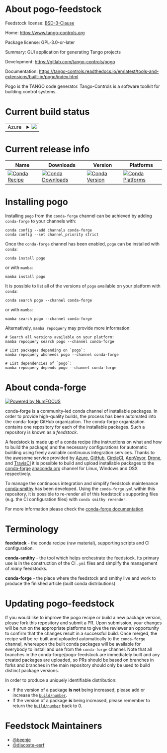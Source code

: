 About pogo-feedstock
====================

Feedstock license: [BSD-3-Clause](https://github.com/conda-forge/pogo-feedstock/blob/main/LICENSE.txt)

Home: https://www.tango-controls.org

Package license: GPL-3.0-or-later

Summary: GUI application for generating Tango projects

Development: https://gitlab.com/tango-controls/pogo

Documentation: https://tango-controls.readthedocs.io/en/latest/tools-and-extensions/built-in/pogo/index.html

Pogo is the TANGO code generator.
Tango-Controls is a software toolkit for building control systems.


Current build status
====================


<table>
    
  <tr>
    <td>Azure</td>
    <td>
      <details>
        <summary>
          <a href="https://dev.azure.com/conda-forge/feedstock-builds/_build/latest?definitionId=17755&branchName=main">
            <img src="https://dev.azure.com/conda-forge/feedstock-builds/_apis/build/status/pogo-feedstock?branchName=main">
          </a>
        </summary>
        <table>
          <thead><tr><th>Variant</th><th>Status</th></tr></thead>
          <tbody><tr>
              <td>linux_64</td>
              <td>
                <a href="https://dev.azure.com/conda-forge/feedstock-builds/_build/latest?definitionId=17755&branchName=main">
                  <img src="https://dev.azure.com/conda-forge/feedstock-builds/_apis/build/status/pogo-feedstock?branchName=main&jobName=linux&configuration=linux%20linux_64_" alt="variant">
                </a>
              </td>
            </tr><tr>
              <td>linux_aarch64</td>
              <td>
                <a href="https://dev.azure.com/conda-forge/feedstock-builds/_build/latest?definitionId=17755&branchName=main">
                  <img src="https://dev.azure.com/conda-forge/feedstock-builds/_apis/build/status/pogo-feedstock?branchName=main&jobName=linux&configuration=linux%20linux_aarch64_" alt="variant">
                </a>
              </td>
            </tr><tr>
              <td>linux_ppc64le</td>
              <td>
                <a href="https://dev.azure.com/conda-forge/feedstock-builds/_build/latest?definitionId=17755&branchName=main">
                  <img src="https://dev.azure.com/conda-forge/feedstock-builds/_apis/build/status/pogo-feedstock?branchName=main&jobName=linux&configuration=linux%20linux_ppc64le_" alt="variant">
                </a>
              </td>
            </tr><tr>
              <td>osx_64</td>
              <td>
                <a href="https://dev.azure.com/conda-forge/feedstock-builds/_build/latest?definitionId=17755&branchName=main">
                  <img src="https://dev.azure.com/conda-forge/feedstock-builds/_apis/build/status/pogo-feedstock?branchName=main&jobName=osx&configuration=osx%20osx_64_" alt="variant">
                </a>
              </td>
            </tr><tr>
              <td>osx_arm64</td>
              <td>
                <a href="https://dev.azure.com/conda-forge/feedstock-builds/_build/latest?definitionId=17755&branchName=main">
                  <img src="https://dev.azure.com/conda-forge/feedstock-builds/_apis/build/status/pogo-feedstock?branchName=main&jobName=osx&configuration=osx%20osx_arm64_" alt="variant">
                </a>
              </td>
            </tr><tr>
              <td>win_64</td>
              <td>
                <a href="https://dev.azure.com/conda-forge/feedstock-builds/_build/latest?definitionId=17755&branchName=main">
                  <img src="https://dev.azure.com/conda-forge/feedstock-builds/_apis/build/status/pogo-feedstock?branchName=main&jobName=win&configuration=win%20win_64_" alt="variant">
                </a>
              </td>
            </tr>
          </tbody>
        </table>
      </details>
    </td>
  </tr>
</table>

Current release info
====================

| Name | Downloads | Version | Platforms |
| --- | --- | --- | --- |
| [![Conda Recipe](https://img.shields.io/badge/recipe-pogo-green.svg)](https://anaconda.org/conda-forge/pogo) | [![Conda Downloads](https://img.shields.io/conda/dn/conda-forge/pogo.svg)](https://anaconda.org/conda-forge/pogo) | [![Conda Version](https://img.shields.io/conda/vn/conda-forge/pogo.svg)](https://anaconda.org/conda-forge/pogo) | [![Conda Platforms](https://img.shields.io/conda/pn/conda-forge/pogo.svg)](https://anaconda.org/conda-forge/pogo) |

Installing pogo
===============

Installing `pogo` from the `conda-forge` channel can be achieved by adding `conda-forge` to your channels with:

```
conda config --add channels conda-forge
conda config --set channel_priority strict
```

Once the `conda-forge` channel has been enabled, `pogo` can be installed with `conda`:

```
conda install pogo
```

or with `mamba`:

```
mamba install pogo
```

It is possible to list all of the versions of `pogo` available on your platform with `conda`:

```
conda search pogo --channel conda-forge
```

or with `mamba`:

```
mamba search pogo --channel conda-forge
```

Alternatively, `mamba repoquery` may provide more information:

```
# Search all versions available on your platform:
mamba repoquery search pogo --channel conda-forge

# List packages depending on `pogo`:
mamba repoquery whoneeds pogo --channel conda-forge

# List dependencies of `pogo`:
mamba repoquery depends pogo --channel conda-forge
```


About conda-forge
=================

[![Powered by
NumFOCUS](https://img.shields.io/badge/powered%20by-NumFOCUS-orange.svg?style=flat&colorA=E1523D&colorB=007D8A)](https://numfocus.org)

conda-forge is a community-led conda channel of installable packages.
In order to provide high-quality builds, the process has been automated into the
conda-forge GitHub organization. The conda-forge organization contains one repository
for each of the installable packages. Such a repository is known as a *feedstock*.

A feedstock is made up of a conda recipe (the instructions on what and how to build
the package) and the necessary configurations for automatic building using freely
available continuous integration services. Thanks to the awesome service provided by
[Azure](https://azure.microsoft.com/en-us/services/devops/), [GitHub](https://github.com/),
[CircleCI](https://circleci.com/), [AppVeyor](https://www.appveyor.com/),
[Drone](https://cloud.drone.io/welcome), and [TravisCI](https://travis-ci.com/)
it is possible to build and upload installable packages to the
[conda-forge](https://anaconda.org/conda-forge) [anaconda.org](https://anaconda.org/)
channel for Linux, Windows and OSX respectively.

To manage the continuous integration and simplify feedstock maintenance
[conda-smithy](https://github.com/conda-forge/conda-smithy) has been developed.
Using the ``conda-forge.yml`` within this repository, it is possible to re-render all of
this feedstock's supporting files (e.g. the CI configuration files) with ``conda smithy rerender``.

For more information please check the [conda-forge documentation](https://conda-forge.org/docs/).

Terminology
===========

**feedstock** - the conda recipe (raw material), supporting scripts and CI configuration.

**conda-smithy** - the tool which helps orchestrate the feedstock.
                   Its primary use is in the construction of the CI ``.yml`` files
                   and simplify the management of *many* feedstocks.

**conda-forge** - the place where the feedstock and smithy live and work to
                  produce the finished article (built conda distributions)


Updating pogo-feedstock
=======================

If you would like to improve the pogo recipe or build a new
package version, please fork this repository and submit a PR. Upon submission,
your changes will be run on the appropriate platforms to give the reviewer an
opportunity to confirm that the changes result in a successful build. Once
merged, the recipe will be re-built and uploaded automatically to the
`conda-forge` channel, whereupon the built conda packages will be available for
everybody to install and use from the `conda-forge` channel.
Note that all branches in the conda-forge/pogo-feedstock are
immediately built and any created packages are uploaded, so PRs should be based
on branches in forks and branches in the main repository should only be used to
build distinct package versions.

In order to produce a uniquely identifiable distribution:
 * If the version of a package **is not** being increased, please add or increase
   the [``build/number``](https://docs.conda.io/projects/conda-build/en/latest/resources/define-metadata.html#build-number-and-string).
 * If the version of a package **is** being increased, please remember to return
   the [``build/number``](https://docs.conda.io/projects/conda-build/en/latest/resources/define-metadata.html#build-number-and-string)
   back to 0.

Feedstock Maintainers
=====================

* [@beenje](https://github.com/beenje/)
* [@dlacoste-esrf](https://github.com/dlacoste-esrf/)


